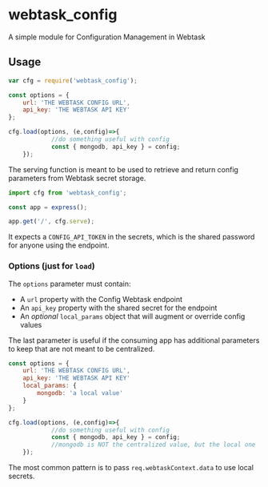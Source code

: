 # webtask_config
A simple module for Configuration Management in Webtask

## Usage

```js
var cfg = require('webtask_config');

const options = {
	url: 'THE WEBTASK CONFIG URL',
	api_key: 'THE WEBTASK API KEY'
};

cfg.load(options, (e,config)=>{
			//do something useful with config
			const { mongodb, api_key } = config;
	});
```

The serving function is meant to be used to retrieve and return config parameters from Webtask secret storage.


```js
import cfg from 'webtask_config';

const app = express();

app.get('/', cfg.serve);

```

It expects a `CONFIG_API_TOKEN` in the secrets, which is the shared password for anyone using the endpoint.


### Options (just for `load`)

The `options` parameter must contain:

* A `url` property with the Config Webtask endpoint
* An `api_key` property with the shared secret for the endpoint
* An *optional* `local_params` object that will augment or override config values

The last parameter is useful if the consuming app has additional parameters to keep that are not meant to be centralized.

```js
const options = {
	url: 'THE WEBTASK CONFIG URL',
	api_key: 'THE WEBTASK API KEY'
	local_params: {
		mongodb: 'a local value'
	}
};

cfg.load(options, (e,config)=>{
			//do something useful with config
			const { mongodb, api_key } = config;
			//mongodb is NOT the centralized value, but the local one
	});
```

The most common pattern is to pass `req.webtaskContext.data` to use local secrets.

